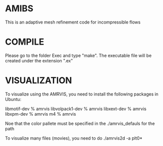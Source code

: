 # AMIBS
 This is an adaptive mesh refinement code for incompressible flows

# COMPILE
Please go to the folder Exec and type "make". The executable file will be created under the extension ".ex"

# VISUALIZATION

To visualize using the AMRVIS, you need to install the following packages in Ubuntu:

libmotif-dev			% amrvis
libvolpack1-dev		        % amrvis
libxext-dev			% amrvis
libxpm-dev			% amrvis
m4				% amrvis

Noe that the color pallete must be specified in the ./amrvis_defauls for the path

To visualize many files (movies), you need to do ./amrvis2d -a plt0*

